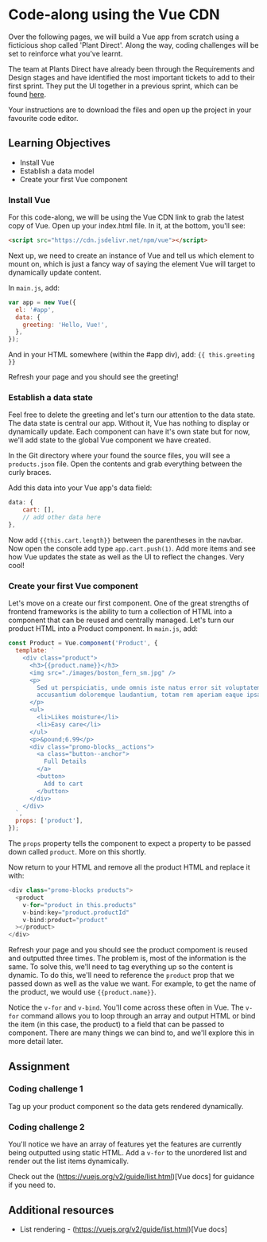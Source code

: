 # Code-along using the Vue CDN

Over the following pages, we will build a Vue app from scratch using a ficticious shop called 'Plant Direct'. Along the way, coding challenges will be set to reinforce what you've learnt.

The team at Plants Direct have already been through the Requirements and Design stages and have identified the most important tickets to add to their first sprint. They put the UI together in a previous sprint, which can be found [here](https://github.com/MultiverseLearningProducts/swe2-solutions/tree/main/MOD1/plants-direct-starter/starter).

Your instructions are to download the files and open up the project in your favourite code editor.

## Learning Objectives

- Install Vue
- Establish a data model
- Create your first Vue component

### Install Vue

For this code-along, we will be using the Vue CDN link to grab the latest copy of Vue. Open up your index.html file. In it, at the bottom, you'll see:

```html
<script src="https://cdn.jsdelivr.net/npm/vue"></script>
```

Next up, we need to create an instance of Vue and tell us which element to mount on, which is just a fancy way of saying the element Vue will target to dynamically update content.

In `main.js`, add:

```javascript
var app = new Vue({
  el: '#app',
  data: {
    greeting: 'Hello, Vue!',
  },
});
```

And in your HTML somewhere (within the #app div), add: `{{ this.greeting }}`

Refresh your page and you should see the greeting!

### Establish a data state

Feel free to delete the greeting and let's turn our attention to the data state. The data state is central our app. Without it, Vue has nothing to display or dynamically update. Each component can have it's own state but for now, we'll add state to the global Vue component we have created.

In the Git directory where your found the source files, you will see a `products.json` file. Open the contents and grab everything between the curly braces.

Add this data into your Vue app's data field:

```javascript
data: {
    cart: [],
    // add other data here
},
```

Now add `{{this.cart.length}}` between the parentheses in the navbar. Now open the console add type `app.cart.push(1)`. Add more items and see how Vue updates the state as well as the UI to reflect the changes. Very cool!

### Create your first Vue component

Let's move on a create our first component. One of the great strengths of frontend frameworks is the ability to turn a collection of HTML into a component that can be reused and centrally managed. Let's turn our product HTML into a Product component. In `main.js`, add:

```javascript
const Product = Vue.component('Product', {
  template: `
    <div class="product">
      <h3>{{product.name}}</h3>
      <img src="./images/boston_fern_sm.jpg" />
      <p>
        Sed ut perspiciatis, unde omnis iste natus error sit voluptatem
        accusantium doloremque laudantium, totam rem aperiam eaque ipsa
      </p>
      <ul>
        <li>Likes moisture</li>
        <li>Easy care</li>
      </ul>
      <p>&pound;6.99</p>
      <div class="promo-blocks__actions">
        <a class="button--anchor">
          Full Details
        </a>        
        <button>
          Add to cart
        </button>
      </div>
    </div>
  `,
  props: ['product'],
});
```

The `props` property tells the component to expect a property to be passed down called `product`. More on this shortly.

Now return to your HTML and remove all the product HTML and replace it with:

```javascript
<div class="promo-blocks products">
  <product
    v-for="product in this.products"
    v-bind:key="product.productId"
    v-bind:product="product"
  ></product>
</div>
```

Refresh your page and you should see the product compoment is reused and outputted three times. The problem is, most of the information is the same. To solve this, we'll need to tag everything up so the content is dynamic. To do this, we'll need to reference the `product` prop that we passed down as well as the value we want. For example, to get the name of the product, we would use `{{product.name}}`.

Notice the `v-for` and `v-bind`. You'll come across these often in Vue. The `v-for` command allows you to loop through an array and output HTML or bind the item (in this case, the product) to a field that can be passed to component. There are many things we can bind to, and we'll explore this in more detail later.

## Assignment

### Coding challenge 1

Tag up your product component so the data gets rendered dynamically.

### Coding challenge 2

You'll notice we have an array of features yet the features are currently being outputted using static HTML. Add a `v-for` to the unordered list and render out the list items dynamically.

Check out the (https://vuejs.org/v2/guide/list.html)[Vue docs] for guidance if you need to.

## Additional resources

- List rendering - (https://vuejs.org/v2/guide/list.html)[Vue docs]
